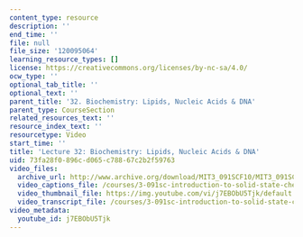 ```yaml
---
content_type: resource
description: ''
end_time: ''
file: null
file_size: '120095064'
learning_resource_types: []
license: https://creativecommons.org/licenses/by-nc-sa/4.0/
ocw_type: ''
optional_tab_title: ''
optional_text: ''
parent_title: '32. Biochemistry: Lipids, Nucleic Acids & DNA'
parent_type: CourseSection
related_resources_text: ''
resource_index_text: ''
resourcetype: Video
start_time: ''
title: 'Lecture 32: Biochemistry: Lipids, Nucleic Acids & DNA'
uid: 73fa28f0-896c-d065-c788-67c2b2f59763
video_files:
  archive_url: http://www.archive.org/download/MIT3_091SCF10/MIT3_091SCF10lec32_300k.mp4
  video_captions_file: /courses/3-091sc-introduction-to-solid-state-chemistry-fall-2010/c92c45dde3d6557db55a7e1c369f758b_j7EBObU5Tjk.vtt
  video_thumbnail_file: https://img.youtube.com/vi/j7EBObU5Tjk/default.jpg
  video_transcript_file: /courses/3-091sc-introduction-to-solid-state-chemistry-fall-2010/9372e0d404cd60c35bd5dd09b5ab6413_j7EBObU5Tjk.pdf
video_metadata:
  youtube_id: j7EBObU5Tjk
---
```

